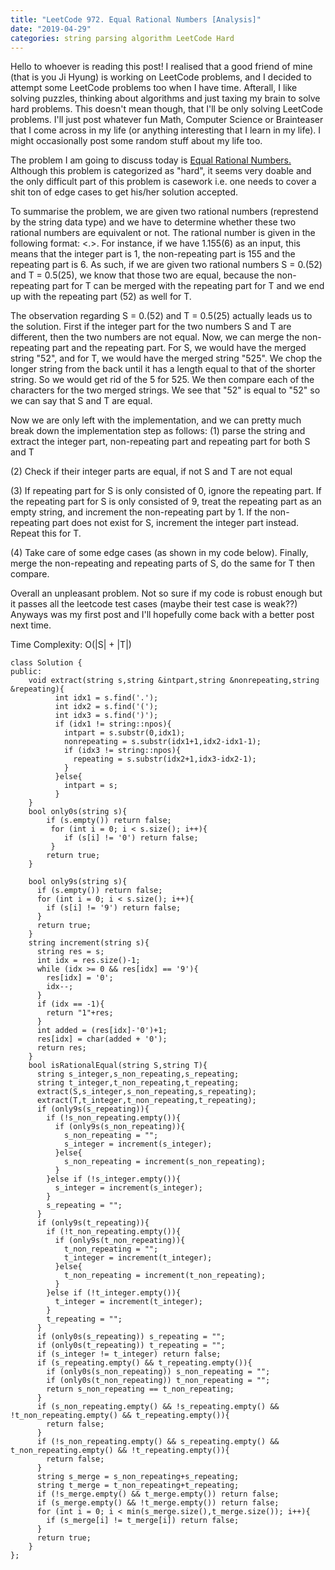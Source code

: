 ```yaml
---
title: "LeetCode 972. Equal Rational Numbers [Analysis]" 
date: "2019-04-29" 
categories: string parsing algorithm LeetCode Hard  
--- 
```


Hello to whoever is reading this post! I realised that a good friend of mine (that is you Ji Hyung) is working on LeetCode problems, and I decided to attempt some LeetCode problems too when I have time. Afterall, I like solving puzzles, thinking about algorithms and just taxing my brain to solve hard problems. This doesn't mean though, that I'll be only solving LeetCode problems. I'll just post whatever fun Math, Computer Science or Brainteaser that I come across in my life (or anything interesting that I learn in my life). I might occasionally post some random stuff about my life too. 

The problem I am going to discuss today is <a href = "https://leetcode.com/problems/equal-rational-numbers/"> Equal Rational Numbers. </a> Although this problem is categorized as "hard", it seems very doable and the only difficult part of this problem is casework i.e. one needs to cover a shit ton of edge cases to get his/her solution accepted.   

To summarise the problem, we are given two rational numbers (represtend by the string data type) and we have to determine whether these two rational numbers are equivalent or not. The rational number is given in the following format: <IntegerPart><.><NonRepeatingPart><RepeatingPart>. For instance, if we have 1.155(6) as an input, this means that the integer part is 1, the non-repeating part is 155 and the repeating part is 6. As such, if we are given two rational numbers S = 0.(52) and T = 0.5(25), we know that those two are equal, because the non-repeating part for T can be merged with the repeating part for T and we end up with the repeating part (52) as well for T. 
    
The observation regarding S = 0.(52) and T = 0.5(25) actually leads us to the solution. First if the integer part for the two numbers S and T are different, then the two numbers are not equal. Now, we can merge the non-repeating part and the repeating part. For S, we would have the merged string "52", and for T, we would have the merged string "525". We chop the longer string from the back until it has a length equal to that of the shorter string. So we would get rid of the 5 for 525. We then compare each of the characters for the two merged strings. We see that "52" is equal to "52" so we can say that S and T are equal. 

Now we are only left with the implementation, and we can pretty much break down the implementation step as follows: 
(1) parse the string and extract the integer part, non-repeating part and repeating part for both S and T 

(2) Check if their integer parts are equal, if not S and T are not equal 

(3) If repeating part for S is only consisted of 0, ignore the repeating part. If the repeating part for S is only consisted of 9, treat the repeating part as an empty string, and increment the non-repeating part by 1. If the non-repeating part does not exist for S, increment the integer part instead. Repeat this for T. 

(4) Take care of some edge cases (as shown in my code below). Finally, merge the non-repeating and repeating parts of S, do the same for T then compare. 

Overall an unpleasant problem. Not so sure if my code is robust enough but it passes all the leetcode test cases (maybe their test case is weak??) Anyways was my first post and I'll hopefully come back with a better post next time. 


Time Complexity: O(|S| + |T|) 

``` 
class Solution {
public:
    void extract(string s,string &intpart,string &nonrepeating,string &repeating){
          int idx1 = s.find('.');
          int idx2 = s.find('(');
          int idx3 = s.find(')');
          if (idx1 != string::npos){
            intpart = s.substr(0,idx1);
            nonrepeating = s.substr(idx1+1,idx2-idx1-1);
            if (idx3 != string::npos){
              repeating = s.substr(idx2+1,idx3-idx2-1);
            }
          }else{
            intpart = s;
          }
    }
    bool only0s(string s){
        if (s.empty()) return false;
         for (int i = 0; i < s.size(); i++){
            if (s[i] != '0') return false;
         }
        return true;
    }

    bool only9s(string s){
      if (s.empty()) return false;
      for (int i = 0; i < s.size(); i++){
        if (s[i] != '9') return false;
      }
      return true;
    }
    string increment(string s){
      string res = s;
      int idx = res.size()-1;
      while (idx >= 0 && res[idx] == '9'){
        res[idx] = '0';
        idx--;
      }
      if (idx == -1){
        return "1"+res;
      }
      int added = (res[idx]-'0')+1;
      res[idx] = char(added + '0');
      return res;
    }
    bool isRationalEqual(string S,string T){
      string s_integer,s_non_repeating,s_repeating;
      string t_integer,t_non_repeating,t_repeating;
      extract(S,s_integer,s_non_repeating,s_repeating);
      extract(T,t_integer,t_non_repeating,t_repeating);
      if (only9s(s_repeating)){
        if (!s_non_repeating.empty()){
          if (only9s(s_non_repeating)){
            s_non_repeating = "";
            s_integer = increment(s_integer);
          }else{
            s_non_repeating = increment(s_non_repeating);
          }
        }else if (!s_integer.empty()){
          s_integer = increment(s_integer);
        }
        s_repeating = "";
      }
      if (only9s(t_repeating)){
        if (!t_non_repeating.empty()){
          if (only9s(t_non_repeating)){
            t_non_repeating = "";
            t_integer = increment(t_integer);
          }else{
            t_non_repeating = increment(t_non_repeating);
          }
        }else if (!t_integer.empty()){
          t_integer = increment(t_integer);
        }
        t_repeating = "";
      }
      if (only0s(s_repeating)) s_repeating = "";
      if (only0s(t_repeating)) t_repeating = "";
      if (s_integer != t_integer) return false;
      if (s_repeating.empty() && t_repeating.empty()){
        if (only0s(s_non_repeating)) s_non_repeating = "";
        if (only0s(t_non_repeating)) t_non_repeating = "";
        return s_non_repeating == t_non_repeating;
      }
      if (s_non_repeating.empty() && !s_repeating.empty() && !t_non_repeating.empty() && t_repeating.empty()){
        return false;
      }
      if (!s_non_repeating.empty() && s_repeating.empty() && t_non_repeating.empty() && !t_repeating.empty()){
        return false;
      }
      string s_merge = s_non_repeating+s_repeating;
      string t_merge = t_non_repeating+t_repeating;
      if (!s_merge.empty() && t_merge.empty()) return false;
      if (s_merge.empty() && !t_merge.empty()) return false;
      for (int i = 0; i < min(s_merge.size(),t_merge.size()); i++){
        if (s_merge[i] != t_merge[i]) return false;
      }
      return true;
    }
};
```
